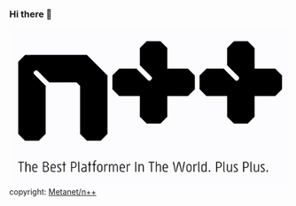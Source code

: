 ### Hi there 🥶
![Image of N++](https://github.com/phild-fbo/phild-fbo/blob/master/n++.gif)
<br />copyright:  <a href="https://www.metanetsoftware.com/games/nplusplus" target="_blank">Metanet/n++</a>

<!--
**phild-fbo/phild-fbo** is a ✨ _special_ ✨ repository because its `README.md` (this file) appears on your GitHub profile.

Here are some ideas to get you started:

- 🔭 I’m currently working on ...
- 🌱 I’m currently learning ...
- 👯 I’m looking to collaborate on ...
- 🤔 I’m looking for help with ...
- 💬 Ask me about ...
- 📫 How to reach me: ...
- 😄 Pronouns: ...
- ⚡ Fun fact: ...
-->
